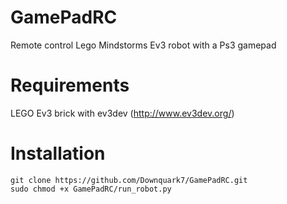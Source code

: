 # GamePadRC
Remote control Lego Mindstorms Ev3 robot with a Ps3 gamepad 

# Requirements
LEGO Ev3 brick with ev3dev (http://www.ev3dev.org/)

# Installation
```
git clone https://github.com/Downquark7/GamePadRC.git
sudo chmod +x GamePadRC/run_robot.py
```

